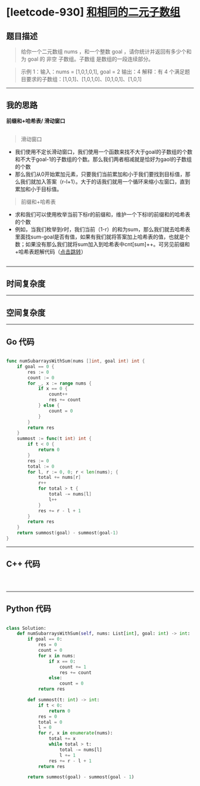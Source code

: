 # [leetcode-930] [和相同的二元子数组](https://leetcode.cn/problems/binary-subarrays-with-sum/description/)
## 题目描述 

> 给你一个二元数组 nums ，和一个整数 goal ，请你统计并返回有多少个和为 goal 的 非空 子数组。子数组
是数组的一段连续部分。

> 示例 1：输入：nums = [1,0,1,0,1], goal = 2   输出：4   解释：有 4 个满足题目要求的子数组：[1,0,1]、[1,0,1,0]、[0,1,0,1]、[1,0,1]



---

## 我的思路
**前缀和+哈希表/ 滑动窗口**

##


> 滑动窗口
  - 我们使用不定长滑动窗口，我们使用一个函数来找不大于goal的子数组的个数和不大于goal-1的子数组的个数。那么我们两者相减就是恰好为gaol的子数组的个数
  - 那么我们从0开始累加元素，只要我们当前累加和小于我们要找到目标值，那么我们就加入答案（r-l+1）。大于的话我们就用一个循环来缩小左窗口，直到累加和小于目标值。



> 前缀和+哈希表
  - 求和我们可以使用枚举当前下标r的前缀和，维护一个下标l的前缀和的哈希表的个数
  - 例如，当我们枚举到r时，我们当前（1-r）的和为sum，那么我们就去哈希表里面找sum-goal是否有值，如果有我们就将答案加上哈希表的值，也就是个数；如果没有那么我们就将sum加入到哈希表中cnt[sum]++。可另见前缀和+哈希表题解代码（[点击跳转](../../data-structure/solution/LeetCode930.md)）



##
---

## 时间复杂度



---

## 空间复杂度



---

## Go 代码

```Go

func numSubarraysWithSum(nums []int, goal int) int {
    if goal == 0 {
        res := 0
        count := 0
        for _, x := range nums {
            if x == 0 {
                count++
                res += count
            } else {
                count = 0
            }
        }
        return res
    }
    summost := func(t int) int {
        if t < 0 {
            return 0
        }
        res := 0
        total := 0
        for l, r := 0, 0; r < len(nums); {
            total += nums[r]
            r++
            for total > t {
                total -= nums[l]
                l++
            }
            res += r - l + 1
        }
        return res
    }
    return summost(goal) - summost(goal-1)
}

```
---

## C++ 代码

```C++




```
---
## Python 代码

```Python

class Solution:
    def numSubarraysWithSum(self, nums: List[int], goal: int) -> int:
        if goal == 0:
            res = 0
            count = 0
            for x in nums:
                if x == 0:
                    count += 1
                    res += count
                else:
                    count = 0
            return res

        def summost(t: int) -> int:
            if t < 0:
                return 0
            res = 0
            total = 0
            l = 0
            for r, x in enumerate(nums):
                total += x
                while total > t:
                    total -= nums[l]
                    l += 1
                res += r - l + 1
            return res

        return summost(goal) - summost(goal - 1)


```
